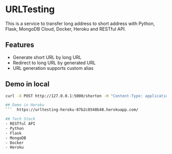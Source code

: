 # URLTesting

This is a service to transfer long address to short address with Python, Flask, MongoDB Cloud, Docker, Heroku and RESTful API.


## Features
- Generate short URL by long URL
- Redirect to long URL by generated URL
- URL generation supports custom alias

## Demo in local
``` bash
curl -X POST http://127.0.0.1:5000/shorten -H "Content-Type: application/json" -d '{"original_url": "https://stackoverflow.com/questions/77653645/preparing-metadata-setup-py-error-error-subprocess-exited-with-error"}'

## Demo in Heroku
```  https://urltesting-heroku-87b2c8548b48.herokuapp.com/

## Tech Stack
- RESTful API
- Python
- Flask
- MongoDB
- Docker
- Heroku


